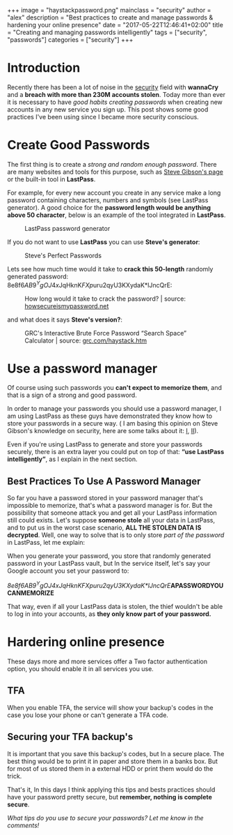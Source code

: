 +++
image = "haystackpassword.png"
mainclass = "security"
author = "alex"
description = "Best practices to create and manage passwords & hardening your online presence"
date = "2017-05-22T12:46:41+02:00"
title = "Creating and managing passwords intelligently"
tags = ["security", "passwords"]
categories = ["security"]
+++

# Introduction

Recently there has been a lot of noise in the [security](https://elbauldelprogramador.com/en/tags/security/ "posts about security") field with **wannaCry** and a **breach with more than 230M accounts stolen**. Today more than ever it is necessary to have *good habits creating passwords* when creating new accounts in any new service you sign up. This post shows some good practices I've been using since I became more security conscious.

# Create Good Passwords

The first thing is to create a *strong and random enough password*. There are many websites and tools for this purpose, such as <a href="https://www.grc.com/passwords.htm" target="_blank" title="Perfect Passwords">Steve Gibson's page</a> or the built-in tool in **LastPass**.

For example, for every new account you create in any service make a long password containing characters, numbers and symbols (see LastPass generator). A good choice for the **password length would be anything above 50 character**, below is an example of the tool integrated in **LastPass**.

<figure>
        <a href="/img/lastpassgenerator.png">
          <amp-img
            on="tap:lightbox1"
            role="button"
            tabindex="0"
            layout="responsive"
            src="/img/lastpassgenerator.png"
            alt="LastPass password generator"
            title="LastPass password generator"
            sizes="(min-width: 420px) 420px, 100vw"
            width="420"
            height="521">
          </amp-img>
        </a>
        <figcaption>LastPass password generator</figcaption>
</figure>

If you do not want to use **LastPass** you can use **Steve's generator**:

<figure>
        <a href="/img/steveperfectpasswords.png">
          <amp-img
            on="tap:lightbox1"
            role="button"
            tabindex="0"
            layout="responsive"
            src="/img/steveperfectpasswords.png"
            srcset="/img/steveperfectpasswords.png 1000w, /img/steveperfectpasswords-800.png 800w"
            alt="Steve's Perfect Passwords"
            title="Steve's Perfect Passwords"
            sizes="(min-width: 1152px) 1152px, 100vw"
            width="1152"
            height="277">
          </amp-img>
        </a>
        <figcaption>Steve's Perfect Passwords</figcaption>
</figure>

<!--more--><!--ad-->

Lets see how much time would it take to **crack this 50-length** randomly generated password: 8e8f6$AB9^YgOJ4x$JqHknK*FXp*uru2qyU3KXydaK*lJncQrE:

<figure>
        <a href="/img/howsecure.png">
          <amp-img
            on="tap:lightbox1"
            role="button"
            tabindex="0"
            layout="responsive"
            src="/img/howsecure.png"
            alt="How long would it take to crack the password?"
            title="How long would it take to crack the password?"
            sizes="(min-width: 803px) 803px, 100vw"
            width="803"
            height="227">
          </amp-img>
        </a>
        <figcaption>How long would it take to crack the password? | source: <a href="https://howsecureismypassword.net/" target="_blank" title="howsecure">howsecureismypassword.net</a></figcaption>
</figure>

and what does it says **Steve's version?**:

<figure>
        <a href="/img/haystackpassword.png">
          <amp-img
            on="tap:lightbox1"
            role="button"
            tabindex="0"
            layout="responsive"
            src="/img/haystackpassword.png"
            alt="GRC's Interactive Brute Force Password “Search Space” Calculator"
            title="GRC's Interactive Brute Force Password “Search Space” Calculator"
            sizes="(min-width: 842px) 842px, 100vw"
            width="842"
            height="753">
          </amp-img>
        </a>
        <figcaption>GRC's Interactive Brute Force Password “Search Space” Calculator | source: <a href="https://www.grc.com/haystack.htm" target="_blank" title="haystack">grc.com/haystack.htm</a></figcaption>
</figure>

# Use a password manager

Of course using such passwords you **can't expect to memorize them**, and that is a sign of a strong and good password.

In order to manage your passwords you should use a password manager, I am using LastPass as these guys have demonstrated they know how to store your passwords in a secure way. ( I am basing this opinion on Steve Gibson's knowledge on security, here are some talks about it: <a href="https://www.youtube.com/watch?v=z4-h5gWpvAc" target="_blank" title="I">I</a>, <a href="https://blog.lastpass.com/2010/07/lastpass-gets-green-light-from-security.html/" target="_blank" title="II">II</a>).

Even if you're​ using LastPass to generate and store your passwords securely, there is an extra layer you could put on top of that: **“use LastPass intelligently”**, as I explain in the next section.

## Best Practices To Use A Password  Manager

So far you have a password stored in your password manager that's​ impossible to memorize, that's what a password manager is for. But the possibility that someone attack you and get all your LastPass information still could exists. Let's suppose **someone stole** all your data in LastPass, and to put us in the worst case scenario, **ALL THE STOLEN DATA IS decrypted**. Well, one way to solve that is to only store *part of the password* in LastPass, let me explain:

When you generate your password, you store that randomly generated password in your LastPass vault, but In the service itself, let's say your Google account you set your password to:

_8e8f6$AB9^YgOJ4x$JqHknK*FXp*uru2qyU3KXydaK*lJncQrE_**APASSWORDYOUCANMEMORIZE**

That way, even if all your LastPass data is stolen, the thief wouldn't be able to log in into your accounts, as **they only know part of your password.**

# Hardering online presence

These days more and more services offer a Two factor authentication option, you should enable it in all services you use.

## TFA

When you enable TFA, the service will show your backup's codes in the case you lose your phone or can't generate a TFA code.

## Securing your TFA backup's

It is important that you save this backup's codes, but In a secure place. The best thing would be to print it in paper and store them in a banks box. But for most of us stored them in a external HDD or print them would do the trick.

That's it, In this days I think applying this tips and bests practices should have your password pretty secure, but **remember, nothing is complete secure**.

*What tips do you use to secure your passwords? Let me know in the comments!*
